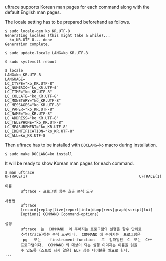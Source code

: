 uftrace supports Korean man pages for each command along with the default English man pages.

The locale setting has to be prepared beforehand as follows.
```
$ sudo locale-gen ko_KR.UTF-8
Generating locales (this might take a while)...
  ko_KR.UTF-8... done
Generation complete.

$ sudo update-locale LANG=ko_KR.UTF-8

$ sudo systemctl reboot

$ locale
LANG=ko_KR.UTF-8
LANGUAGE=
LC_CTYPE="ko_KR.UTF-8"
LC_NUMERIC="ko_KR.UTF-8"
LC_TIME="ko_KR.UTF-8"
LC_COLLATE="ko_KR.UTF-8"
LC_MONETARY="ko_KR.UTF-8"
LC_MESSAGES="ko_KR.UTF-8"
LC_PAPER="ko_KR.UTF-8"
LC_NAME="ko_KR.UTF-8"
LC_ADDRESS="ko_KR.UTF-8"
LC_TELEPHONE="ko_KR.UTF-8"
LC_MEASUREMENT="ko_KR.UTF-8"
LC_IDENTIFICATION="ko_KR.UTF-8"
LC_ALL=ko_KR.UTF-8
```
Then uftrace has to be installed with `DOCLANG=ko` macro during installation.
```
$ sudo make DOCLANG=ko install
```
It will be ready to show Korean man pages for each command.
```
$ man uftrace
UFTRACE(1)                                                  UFTRACE(1)

이름
       uftrace - 프로그램 함수 호출 분석 도구

사용법
       uftrace
       [record|replay|live|report|info|dump|recv|graph|script|tui]
       [options] COMMAND [command-options]

설명
       uftrace  는  COMMAND  에 주어지는 프로그램의 실행을 함수 단위로
       추적(trace)하는 분석 도구이다.  COMMAND 에 주어지는  프로그램은
       -pg   또는   -finstrument-function   로  컴파일된  C  또는  C++
       프로그램이다.  COMMAND 의 대상이 되는 실행 이미지는 이름을 읽을
       수 있도록 (스트립 되지 않은) ELF 심볼 테이블을 필요로 한다.
...
```